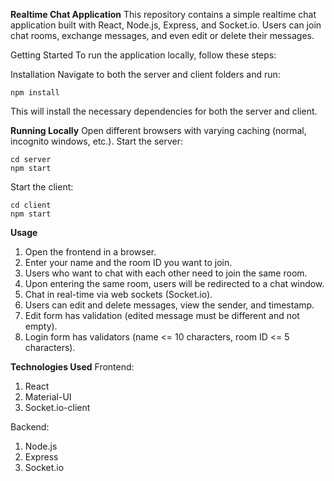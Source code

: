 **Realtime Chat Application**
This repository contains a simple realtime chat application built with React, Node.js, Express, and Socket.io. Users can join chat rooms, exchange messages, and even edit or delete their messages.

Getting Started
To run the application locally, follow these steps:

Installation
Navigate to both the server and client folders and run:
```
npm install
```
This will install the necessary dependencies for both the server and client.

**Running Locally**
Open different browsers with varying caching (normal, incognito windows, etc.).
Start the server:
```
cd server
npm start
```

Start the client:
```
cd client
npm start
```
**Usage**
1. Open the frontend in a browser.
2. Enter your name and the room ID you want to join.
3. Users who want to chat with each other need to join the same room.
4. Upon entering the same room, users will be redirected to a chat window.
5. Chat in real-time via web sockets (Socket.io).
6. Users can edit and delete messages, view the sender, and timestamp.
7. Edit form has validation (edited message must be different and not empty).
8. Login form has validators (name <= 10 characters, room ID <= 5 characters).

**Technologies Used**
Frontend:

1. React
2. Material-UI
3. Socket.io-client
   
Backend:

1. Node.js
2. Express
3. Socket.io

